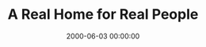 ---
layout: series
series: "A Real Home for Real People"
permalink: "/a-real-home-for-real-people/"
title: "A Real Home for Real People"
date: 2000-06-03 00:00:00
endDate: 1900-01-01 00:00:00
description: "A follow up to our building campaign. "
src: "http://s3.amazonaws.com/crossroads-media/images/GenericCrnerSign.jpg"
---